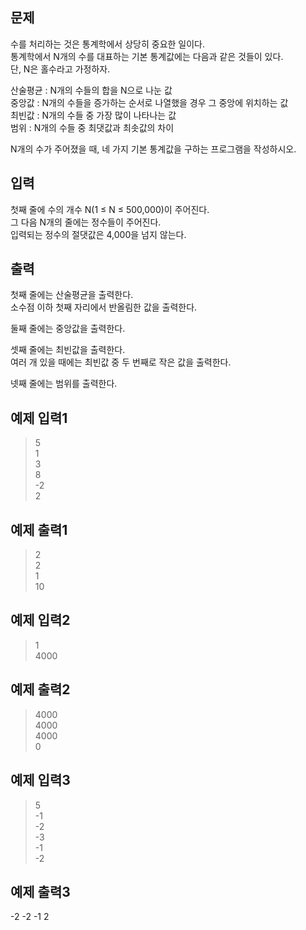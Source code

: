 ## 문제
수를 처리하는 것은 통계학에서 상당히 중요한 일이다.<br/>
통계학에서 N개의 수를 대표하는 기본 통계값에는 다음과 같은 것들이 있다.<br/>
단, N은 홀수라고 가정하자.<br/>

산술평균 : N개의 수들의 합을 N으로 나눈 값<br/>
중앙값 : N개의 수들을 증가하는 순서로 나열했을 경우 그 중앙에 위치하는 값<br/>
최빈값 : N개의 수들 중 가장 많이 나타나는 값<br/>
범위 : N개의 수들 중 최댓값과 최솟값의 차이<br/>

N개의 수가 주어졌을 때, 네 가지 기본 통계값을 구하는 프로그램을 작성하시오.<br/>

## 입력
첫째 줄에 수의 개수 N(1 ≤ N ≤ 500,000)이 주어진다.<br/>
그 다음 N개의 줄에는 정수들이 주어진다.<br/>
입력되는 정수의 절댓값은 4,000을 넘지 않는다.<br/>

## 출력
첫째 줄에는 산술평균을 출력한다.<br/>
소수점 이하 첫째 자리에서 반올림한 값을 출력한다.<br/>

둘째 줄에는 중앙값을 출력한다.<br/>

셋째 줄에는 최빈값을 출력한다.<br/>
여러 개 있을 때에는 최빈값 중 두 번째로 작은 값을 출력한다.<br/>

넷째 줄에는 범위를 출력한다.<br/>

## 예제 입력1
>5<br/>
>1<br/>
>3<br/>
>8<br/>
>-2<br/>
>2<br/>

## 예제 출력1
>2<br/>
>2<br/>
>1<br/>
>10<br/>

## 예제 입력2
>1<br/>
>4000<br/>

## 예제 출력2
>4000<br/>
>4000<br/>
>4000<br/>
>0<br/>

## 예제 입력3
>5<br/>
>-1<br/>
>-2<br/>
>-3<br/>
>-1<br/>
>-2<br/>

## 예제 출력3
-2
-2
-1
2